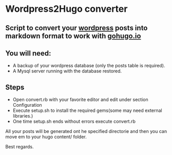 # Wordpress2Hugo converter
## Script to convert your [wordpress](http://wordpress.org) posts into markdown format to work with [gohugo.io](http://gohugo.io)

## You will need:
* A backup of your wordpress database (only the posts table is required).
* A Mysql server running with the database restored.

## Steps
* Open convert.rb with your favorite editor and edit under section Configuration
* Execute setup.sh to install the required gems(some may need external libraries.)
* One time setup.sh ends without errors execute convert.rb

All your posts will be generated ont he specified directorie and then you can move em to your hugo content/ folder.

Best regards.
